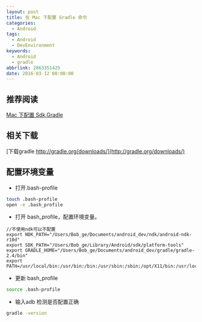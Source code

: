 ```yaml
---
layout: post
title: 在 Mac 下配置 Gradle 命令
categories:
  - Android
tags: 
  - Android
  - DevEnvironment
keywords:
  - Android
  - gradle
abbrlink: 2863351425
date: 2016-03-12 00:00:00
---
```




## 推荐阅读

[Mac 下配置 Sdk,Gradle](http://blog.csdn.net/duqiuke/article/details/46057493)


## 相关下载
[下载gradle http://gradle.org/downloads/](http://gradle.org/downloads/)


## 配置环境变量
-  打开.bash-profile

```bash
touch .bash-profile
open -e .bash_profile
```

- 打开 bash_profile，配置环境变量。

```
//不使用ndk可以不配置
export NDK_PATH="/Users/Bob_ge/Documents/android_dev/ndk/android-ndk-r10d"
export SDK_PATH="/Users/Bob_ge/Library/Android/sdk/platform-tools"
export GRADLE_HOME="/Users/Bob_ge/Documents/android_dev/gradle/gradle-2.4/bin"
export PATH=/usr/local/bin:/usr/bin:/bin:/usr/sbin:/sbin:/opt/X11/bin:/usr/local/ant/bin:/opt/reverse:${SDK_PATH}:${NDK_PATH}:${GRADLE_HOME}
```

- 更新 bash_profile

```bash
source .bash-profile
```

- 输入adb 检测是否配置正确

```bash
gradle -version
```
